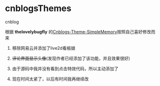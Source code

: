 # cnblogsThemes
cnblog

根据 <b>thelovelybugfly</b> 的[Cnblogs-Theme-SimpleMemory](https://github.com/thelovelybugfly/Cnblogs-Theme-SimpleMemory)按照自己喜好修改而来

1. 移除网易云并添加了live2d看板娘

2. <s>评论界面显示头像</s>(发现作者已经添加了该功能，并且效果很好)

3. 由于源码中我并没有看到点击特效代码，所以主动添加了

4. 现在时间太紧了，以后有时间我再继续改
